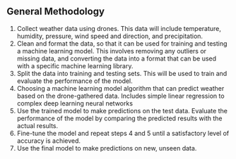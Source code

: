 ## General Methodology
1. Collect weather data using drones. This data will include temperature, humidity, pressure, wind speed and direction, and precipitation.
2. Clean and format the data, so that it can be used for training and testing a machine learning model. This involves removing any outliers or missing data, and converting the data into a format that can be used with a specific machine learning library.
3. Split the data into training and testing sets. This will be used to train and evaluate the performance of the model.
4. Choosing a machine learning model algorithm that can predict weather based on the drone-gathered data. Includes simple linear regression to complex deep learning neural networks
5. Use the trained model to make predictions on the test data. Evaluate the performance of the model by comparing the predicted results with the actual results.
6. Fine-tune the model and repeat steps 4 and 5 until a satisfactory level of accuracy is achieved.
7. Use the final model to make predictions on new, unseen data.
